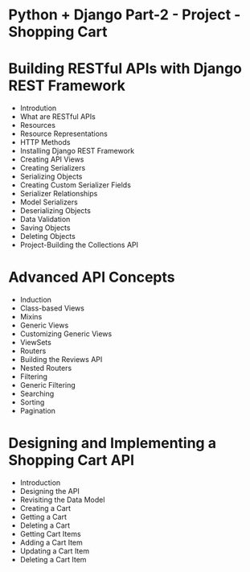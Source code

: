 # Python + Django Part-2 - Project - Shopping Cart

# Building RESTful APIs with  Django REST Framework
- Introdution
- What are RESTful APIs
- Resources
- Resource Representations
- HTTP Methods
- Installing Django REST Framework
- Creating API Views
- Creating Serializers
- Serializing Objects
- Creating Custom Serializer Fields
- Serializer Relationships
- Model Serializers
- Deserializing Objects
- Data Validation
- Saving Objects
- Deleting Objects
- Project-Building the Collections API

# Advanced API Concepts
- Induction
- Class-based Views
- Mixins
- Generic Views
- Customizing Generic Views
- ViewSets
- Routers
- Building the Reviews API
- Nested Routers
- Filtering
- Generic Filtering
- Searching 
- Sorting
- Pagination

# Designing and Implementing a Shopping Cart API
- Introduction
- Designing the API
- Revisiting the Data Model
- Creating a Cart
- Getting a Cart
- Deleting a Cart
- Getting Cart Items
- Adding a Cart Item
- Updating a Cart Item
- Deleting a Cart Item
